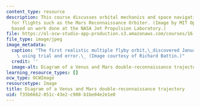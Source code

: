 ```yaml
---
content_type: resource
description: This course discusses orbital mechanics and space navigation necessary
  for flights such as the Mars Reconnaissance Orbiter. (Image by MIT OpenCourseWare,
  based on work done at the NASA Jet Propulsion Laboratory.)
file: https://ol-ocw-studio-app-production.s3.amazonaws.com/courses/16-346-astrodynamics-fall-2008/f35b6662851c43e2c908b1be04e2e1e0_16-346f08-th.jpg
file_type: image/jpeg
image_metadata:
  caption: "The first realistic multiple flyby orbit,\_discovered January 26, 1961\
    \ using trial and error.\_ (Image courtesy of Richard Battin.)"
  credit: ''
  image-alt: Diagram of a Venus and Mars double-reconnaissance trajectory.
learning_resource_types: []
ocw_type: OCWImage
resourcetype: Image
title: Diagram of a Venus and Mars double-reconnaissance trajectory
uid: f35b6662-851c-43e2-c908-b1be04e2e1e0
---
```

